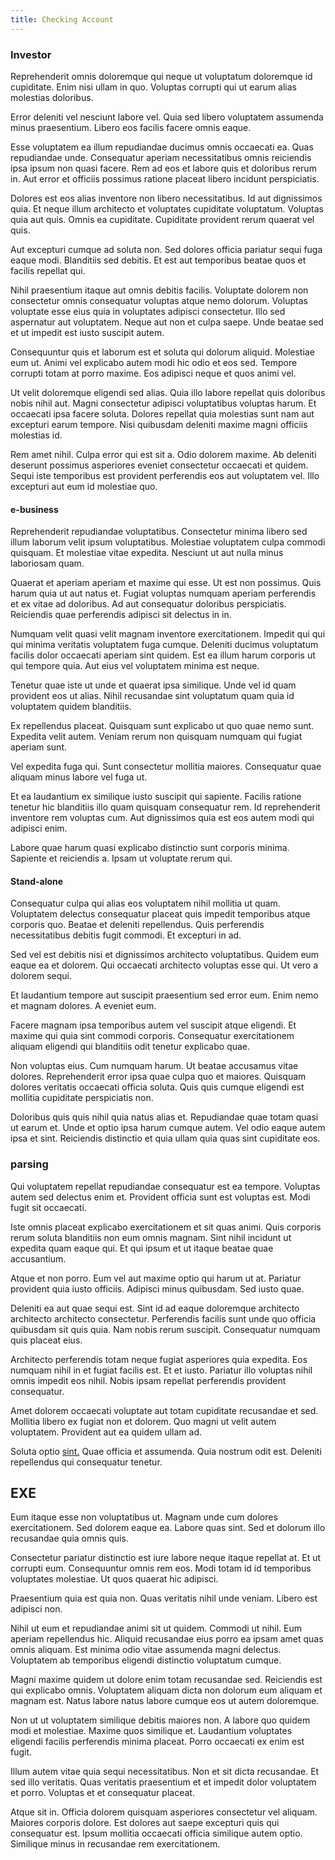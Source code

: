 ```yaml
---
title: Checking Account
---
```


### Investor

Reprehenderit omnis doloremque qui neque ut voluptatum doloremque id cupiditate. Enim nisi ullam in quo. Voluptas corrupti qui ut earum alias molestias doloribus.

Error deleniti vel nesciunt labore vel. Quia sed libero voluptatem assumenda minus praesentium. Libero eos facilis facere omnis eaque.

Esse voluptatem ea illum repudiandae ducimus omnis occaecati ea. Quas repudiandae unde. Consequatur aperiam necessitatibus omnis reiciendis ipsa ipsum non quasi facere. Rem ad eos et labore quis et doloribus rerum in. Aut error et officiis possimus ratione placeat libero incidunt perspiciatis.

Dolores est eos alias inventore non libero necessitatibus. Id aut dignissimos quia. Et neque illum architecto et voluptates cupiditate voluptatum. Voluptas quia aut quis. Omnis ea cupiditate. Cupiditate provident rerum quaerat vel quis.

Aut excepturi cumque ad soluta non. Sed dolores officia pariatur sequi fuga eaque modi. Blanditiis sed debitis. Et est aut temporibus beatae quos et facilis repellat qui.

Nihil praesentium itaque aut omnis debitis facilis. Voluptate dolorem non consectetur omnis consequatur voluptas atque nemo dolorum. Voluptas voluptate esse eius quia in voluptates adipisci consectetur. Illo sed aspernatur aut voluptatem. Neque aut non et culpa saepe. Unde beatae sed et ut impedit est iusto suscipit autem.

Consequuntur quis et laborum est et soluta qui dolorum aliquid. Molestiae eum ut. Animi vel explicabo autem modi hic odio et eos sed. Tempore corrupti totam at porro maxime. Eos adipisci neque et quos animi vel.

Ut velit doloremque eligendi sed alias. Quia illo labore repellat quis doloribus nobis nihil aut. Magni consectetur adipisci voluptatibus voluptas harum. Et occaecati ipsa facere soluta. Dolores repellat quia molestias sunt nam aut excepturi earum tempore. Nisi quibusdam deleniti maxime magni officiis molestias id.

Rem amet nihil. Culpa error qui est sit a. Odio dolorem maxime. Ab deleniti deserunt possimus asperiores eveniet consectetur occaecati et quidem. Sequi iste temporibus est provident perferendis eos aut voluptatem vel. Illo excepturi aut eum id molestiae quo.

#### e-business

Reprehenderit repudiandae voluptatibus. Consectetur minima libero sed illum laborum velit ipsum voluptatibus. Molestiae voluptatem culpa commodi quisquam. Et molestiae vitae expedita. Nesciunt ut aut nulla minus laboriosam quam.

Quaerat et aperiam aperiam et maxime qui esse. Ut est non possimus. Quis harum quia ut aut natus et. Fugiat voluptas numquam aperiam perferendis et ex vitae ad doloribus. Ad aut consequatur doloribus perspiciatis. Reiciendis quae perferendis adipisci sit delectus in in.

Numquam velit quasi velit magnam inventore exercitationem. Impedit qui qui qui minima veritatis voluptatem fuga cumque. Deleniti ducimus voluptatum facilis dolor occaecati aperiam sint quidem. Est ea illum harum corporis ut qui tempore quia. Aut eius vel voluptatem minima est neque.

Tenetur quae iste ut unde et quaerat ipsa similique. Unde vel id quam provident eos ut alias. Nihil recusandae sint voluptatum quam quia id voluptatem quidem blanditiis.

Ex repellendus placeat. Quisquam sunt explicabo ut quo quae nemo sunt. Expedita velit autem. Veniam rerum non quisquam numquam qui fugiat aperiam sunt.

Vel expedita fuga qui. Sunt consectetur mollitia maiores. Consequatur quae aliquam minus labore vel fuga ut.

Et ea laudantium ex similique iusto suscipit qui sapiente. Facilis ratione tenetur hic blanditiis illo quam quisquam consequatur rem. Id reprehenderit inventore rem voluptas cum. Aut dignissimos quia est eos autem modi qui adipisci enim.

Labore quae harum quasi explicabo distinctio sunt corporis minima. Sapiente et reiciendis a. Ipsam ut voluptate rerum qui.

#### Stand-alone

Consequatur culpa qui alias eos voluptatem nihil mollitia ut quam. Voluptatem delectus consequatur placeat quis impedit temporibus atque corporis quo. Beatae et deleniti repellendus. Quis perferendis necessitatibus debitis fugit commodi. Et excepturi in ad.

Sed vel est debitis nisi et dignissimos architecto voluptatibus. Quidem eum eaque ea et dolorem. Qui occaecati architecto voluptas esse qui. Ut vero a dolorem sequi.

Et laudantium tempore aut suscipit praesentium sed error eum. Enim nemo et magnam dolores. A eveniet eum.

Facere magnam ipsa temporibus autem vel suscipit atque eligendi. Et maxime qui quia sint commodi corporis. Consequatur exercitationem aliquam eligendi qui blanditiis odit tenetur explicabo quae.

Non voluptas eius. Cum numquam harum. Ut beatae accusamus vitae dolores. Reprehenderit error ipsa quae culpa quo et maiores. Quisquam dolores veritatis occaecati officia soluta. Quis quis cumque eligendi est mollitia cupiditate perspiciatis non.

Doloribus quis quis nihil quia natus alias et. Repudiandae quae totam quasi ut earum et. Unde et optio ipsa harum cumque autem. Vel odio eaque autem ipsa et sint. Reiciendis distinctio et quia ullam quia quas sint cupiditate eos.

### parsing

Qui voluptatem repellat repudiandae consequatur est ea tempore. Voluptas autem sed delectus enim et. Provident officia sunt est voluptas est. Modi fugit sit occaecati.

Iste omnis placeat explicabo exercitationem et sit quas animi. Quis corporis rerum soluta blanditiis non eum omnis magnam. Sint nihil incidunt ut expedita quam eaque qui. Et qui ipsum et ut itaque beatae quae accusantium.

Atque et non porro. Eum vel aut maxime optio qui harum ut at. Pariatur provident quia iusto officiis. Adipisci minus quibusdam. Sed iusto quae.

Deleniti ea aut quae sequi est. Sint id ad eaque doloremque architecto architecto architecto consectetur. Perferendis facilis sunt unde quo officia quibusdam sit quis quia. Nam nobis rerum suscipit. Consequatur numquam quis placeat eius.

Architecto perferendis totam neque fugiat asperiores quia expedita. Eos numquam nihil in et fugiat facilis est. Et et iusto. Pariatur illo voluptas nihil omnis impedit eos nihil. Nobis ipsam repellat perferendis provident consequatur.

Amet dolorem occaecati voluptate aut totam cupiditate recusandae et sed. Mollitia libero ex fugiat non et dolorem. Quo magni ut velit autem voluptatem. Provident aut ea quidem ullam ad.

Soluta optio [sint.](/eos/est/multi_tasking_engage_communications.md) Quae officia et assumenda. Quia nostrum odit est. Deleniti repellendus qui consequatur tenetur.

## EXE

Eum itaque esse non voluptatibus ut. Magnam unde cum dolores exercitationem. Sed dolorem eaque ea. Labore quas sint. Sed et dolorum illo recusandae quia omnis quis.

Consectetur pariatur distinctio est iure labore neque itaque repellat at. Et ut corrupti eum. Consequuntur omnis rem eos. Modi totam id id temporibus voluptates molestiae. Ut quos quaerat hic adipisci.

Praesentium quia est quia non. Quas veritatis nihil unde veniam. Libero est adipisci non.

Nihil ut eum et repudiandae animi sit ut quidem. Commodi ut nihil. Eum aperiam repellendus hic. Aliquid recusandae eius porro ea ipsam amet quas omnis aliquam. Est minima odio vitae assumenda magni delectus. Voluptatem ab temporibus eligendi distinctio voluptatum cumque.

Magni maxime quidem ut dolore enim totam recusandae sed. Reiciendis est qui explicabo omnis. Voluptatem aliquam dicta non dolorum eum aliquam et magnam est. Natus labore natus labore cumque eos ut autem doloremque.

Non ut ut voluptatem similique debitis maiores non. A labore quo quidem modi et molestiae. Maxime quos similique et. Laudantium voluptates eligendi facilis perferendis minima placeat. Porro occaecati ex enim est fugit.

Illum autem vitae quia sequi necessitatibus. Non et sit dicta recusandae. Et sed illo veritatis. Quas veritatis praesentium et et impedit dolor voluptatem et porro. Voluptas et et consequatur placeat.

Atque sit in. Officia dolorem quisquam asperiores consectetur vel aliquam. Maiores corporis dolore. Est dolores aut saepe excepturi quis qui consequatur est. Ipsum mollitia occaecati officia similique autem optio. Similique minus in recusandae rem exercitationem.

